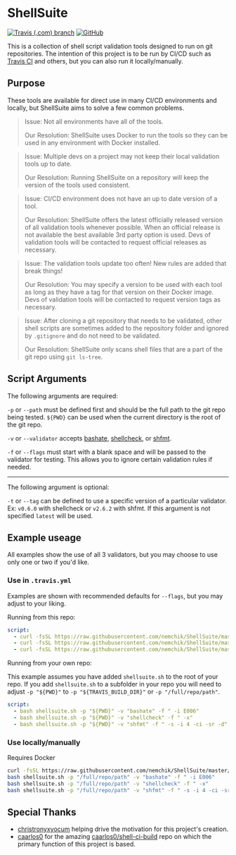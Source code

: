 # ShellSuite

[![Travis (.com) branch](https://img.shields.io/travis/com/nemchik/ShellSuite/master.svg?logo=travis)](https://travis-ci.com/nemchik/ShellSuite) [![GitHub](https://img.shields.io/github/license/nemchik/ShellSuite.svg)](https://github.com/nemchik/ShellSuite/blob/master/LICENSE.md)

This is a collection of shell script validation tools designed to run on git repositories. The intention of this project is to be run by CI/CD such as [Travis CI](https://travis-ci.com/) and others, but you can also run it locally/manually.

## Purpose

These tools are available for direct use in many CI/CD environments and locally, but ShellSuite aims to solve a few common problems.

> Issue: Not all environments have all of the tools.
>
> Our Resolution: ShellSuite uses Docker to run the tools so they can be used in any environment with Docker installed.

<!-- -->

> Issue: Multiple devs on a project may not keep their local validation tools up to date.
>
> Our Resolution: Running ShellSuite on a repository will keep the version of the tools used consistent.

<!-- -->

> Issue: CI/CD environment does not have an up to date version of a tool.
>
> Our Resolution: ShellSuite offers the latest officially released version of all validation tools whenever possible. When an official release is not available the best available 3rd party option is used. Devs of validation tools will be contacted to request official releases as necessary.

<!-- -->

> Issue: The validation tools update too often! New rules are added that break things!
>
> Our Resolution: You may specify a version to be used with each tool as long as they have a tag for that version on their Docker image. Devs of validation tools will be contacted to request version tags as necessary.

<!-- -->

> Issue: After cloning a git repository that needs to be validated, other shell scripts are sometimes added to the repository folder and ignored by `.gitignore` and do not need to be validated.
>
> Our Resolution: ShellSuite only scans shell files that are a part of the git repo using `git ls-tree`.

<!-- -->

## Script Arguments

The following arguments are required:

`-p` or `--path` must be defined first and should be the full path to the git repo being tested. `${PWD}` can be used when the current directory is the root of the git repo.

`-v` or `--validator` accepts [bashate](https://github.com/openstack-dev/bashate), [shellcheck](https://github.com/koalaman/shellcheck), or [shfmt](https://github.com/mvdan/sh).

`-f` or `--flags` must start with a blank space and will be passed to the validator for testing. This allows you to ignore certain validation rules if needed.

---

The following argument is optional:

`-t` or `--tag` can be defined to use a specific version of a particular validator. Ex: `v0.6.0` with shellcheck or `v2.6.2` with shfmt. If this argument is not specified `latest` will be used.

## Example useage

All examples show the use of all 3 validators, but you may choose to use only one or two if you'd like.

### Use in `.travis.yml`

Examples are shown with recommended defaults for `--flags`, but you may adjust to your liking.

Running from this repo:

```yaml
script:
  - curl -fsSL https://raw.githubusercontent.com/nemchik/ShellSuite/master/shellsuite.sh -o shellsuite-${TRAVIS_COMMIT}.sh && bash shellsuite-${TRAVIS_COMMIT}.sh -p "${PWD}" -v "bashate" -f " -i E006"
  - curl -fsSL https://raw.githubusercontent.com/nemchik/ShellSuite/master/shellsuite.sh -o shellsuite-${TRAVIS_COMMIT}.sh && bash shellsuite-${TRAVIS_COMMIT}.sh -p "${PWD}" -v "shellcheck" -f " -x"
  - curl -fsSL https://raw.githubusercontent.com/nemchik/ShellSuite/master/shellsuite.sh -o shellsuite-${TRAVIS_COMMIT}.sh && bash shellsuite-${TRAVIS_COMMIT}.sh -p "${PWD}" -v "shfmt" -f " -s -i 4 -ci -sr -d"
```

Running from your own repo:

This example assumes you have added `shellsuite.sh` to the root of your repo. If you add `shellsuite.sh` to a subfolder in your repo you will need to adjust `-p "${PWD}"` to `-p "${TRAVIS_BUILD_DIR}"` or `-p "/full/repo/path"`.

```yaml
script:
  - bash shellsuite.sh -p "${PWD}" -v "bashate" -f " -i E006"
  - bash shellsuite.sh -p "${PWD}" -v "shellcheck" -f " -x"
  - bash shellsuite.sh -p "${PWD}" -v "shfmt" -f " -s -i 4 -ci -sr -d"
```

### Use locally/manually

Requires Docker

```bash
curl -fsSL https://raw.githubusercontent.com/nemchik/ShellSuite/master/shellsuite.sh -o shellsuite.sh
bash shellsuite.sh -p "/full/repo/path" -v "bashate" -f " -i E006"
bash shellsuite.sh -p "/full/repo/path" -v "shellcheck" -f " -x"
bash shellsuite.sh -p "/full/repo/path" -v "shfmt" -f " -s -i 4 -ci -sr -d"
```

## Special Thanks

- [christronyxyocum](https://github.com/christronyxyocum/) helping drive the motivation for this project's creation.
- [caarlos0](https://github.com/caarlos0/) for the amazing [caarlos0/shell-ci-build](https://github.com/caarlos0/shell-ci-build) repo on which the primary function of this project is based.
